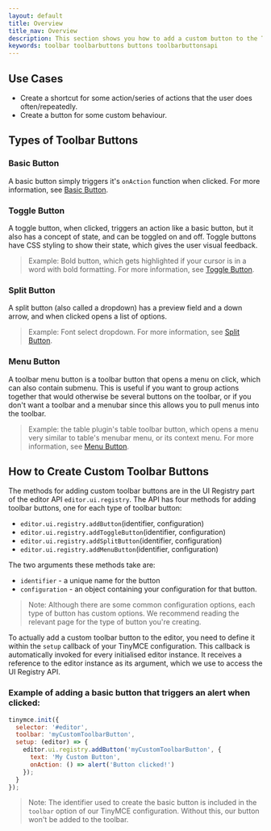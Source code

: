 ```yaml
---
layout: default
title: Overview
title_nav: Overview
description: This section shows you how to add a custom button to the Tiny 5.0 toolbar.
keywords: toolbar toolbarbuttons buttons toolbarbuttonsapi
---
```


## Use Cases

* Create a shortcut for some action/series of actions that the user does often/repeatedly.
* Create a button for some custom behaviour.

## Types of Toolbar Buttons

### Basic Button

A basic button simply triggers it's `onAction` function when clicked. For more information, see [Basic Button]({{site.baseurl}}../component/basic).

### Toggle Button

A toggle button, when clicked, triggers an action like a basic button, but it also has a concept of state, and can be toggled on and off. Toggle buttons have CSS styling to show their state, which gives the user visual feedback. 

> Example: Bold button, which gets highlighted if your cursor is in a word with bold formatting.
For more information, see [Toggle Button]({{site.baseurl}}../component/toggle).

### Split Button

A split button (also called a dropdown) has a preview field and a down arrow, and when clicked opens a list of options.

> Example: Font select dropdown.
For more information, see [Split Button]({{site.baseurl}}../component/split).

### Menu Button

A toolbar menu button is a toolbar button that opens a menu on click, which can also contain submenu. This is useful if you want to group actions together that would otherwise be several buttons on the toolbar, or if you don't want a toolbar and a menubar since this allows you to pull menus into the toolbar.

> Example: the table plugin's table toolbar button, which opens a menu very similar to table's menubar menu, or its context menu.
For more information, see [Menu Button]({{site.baseurl}}../component/menu).

## How to Create Custom Toolbar Buttons

The methods for adding custom toolbar buttons are in the UI Registry part of the editor API `editor.ui.registry`. The API has four methods for adding toolbar buttons, one for each type of toolbar button:

* `editor.ui.registry.addButton`(identifier, configuration)
* `editor.ui.registry.addToggleButton`(identifier, configuration)
* `editor.ui.registry.addSplitButton`(identifier, configuration)
* `editor.ui.registry.addMenuButton`(identifier, configuration)

The two arguments these methods take are:

* `identifier` - a unique name for the button
* `configuration` - an object containing your configuration for that button. 

> Note: Although there are some common configuration options, each type of button has custom options. We recommend reading the relevant page for the type of button you're creating.

To actually add a custom toolbar button to the editor, you need to define it within the `setup` callback of your TinyMCE configuration. This callback is automatically invoked for every initialised editor instance. It receives a reference to the editor instance as its argument, which we use to access the UI Registry API. 

### Example of adding a basic button that triggers an alert when clicked:

```js
tinymce.init({
  selector: '#editor',
  toolbar: 'myCustomToolbarButton',
  setup: (editor) => {
    editor.ui.registry.addButton('myCustomToolbarButton', {
      text: 'My Custom Button',
      onAction: () => alert('Button clicked!')
    });
  }
});
```
> Note: The identifier used to create the basic button is included in the `toolbar` option of our TinyMCE configuration. Without this, our button won't be added to the toolbar.




